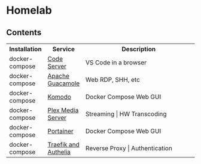 # Homelab

## Contents

<table style="width:100%">
  <tr>
    <th>Installation</th>
    <th>Service</th>
    <th style="width:100%">Description</th>
  </tr>
  <tr>
    <td>docker-compose</td>
    <td><a href="docker-compose/service-code/">Code Server</a></td>
    <td>VS Code in a browser</td>
  </tr>
  <tr>
    <td>docker-compose</td>
    <td><a href="docker-compose/service-guacamole/readme.md">Apache Guacamole</a></td>
    <td>Web RDP, SHH, etc</td>
  </tr>
  <tr>
    <td>docker-compose</td>
    <td><a href="docker-compose/service-komodo/readme.md">Komodo</a></td>
    <td>Docker Compose Web GUI</td>
  </tr>
  <tr>
    <td>docker-compose</td>
    <td><a href="docker-compose/service-plex/">Plex Media Server</a></td>
    <td>Streaming | HW Transcoding</td>
  </tr>
  <tr>
    <td>docker-compose</td>
    <td><a href="docker-compose/service-portainer/readme.md">Portainer</a></td>
    <td>Docker Compose Web GUI</td>
  </tr>
  <tr>
    <td>docker-compose</td>
    <td><a href="docker-compose/service-proxy/readme.md">Traefik and Authelia</a></td>
    <td>Reverse Proxy | Authentication</td>
  </tr>
</table>
